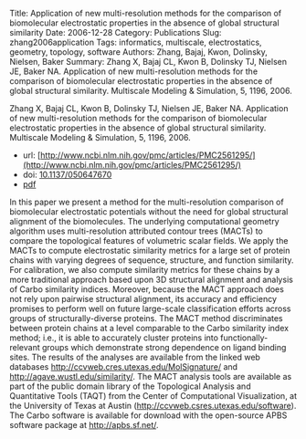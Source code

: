 Title: Application of new multi-resolution methods for the comparison of biomolecular electrostatic properties in the absence of global structural similarity
Date: 2006-12-28
Category: Publications
Slug: zhang2006application
Tags: informatics, multiscale, electrostatics, geometry, topology, software
Authors: Zhang, Bajaj, Kwon, Dolinsky, Nielsen, Baker
Summary: Zhang X, Bajaj CL, Kwon B, Dolinsky TJ, Nielsen JE, Baker NA. Application of new multi-resolution methods for the comparison of biomolecular electrostatic properties in the absence of global structural similarity. Multiscale Modeling \& Simulation, 5, 1196, 2006. 

Zhang X, Bajaj CL, Kwon B, Dolinsky TJ, Nielsen JE, Baker NA. Application of new multi-resolution methods for the comparison of biomolecular electrostatic properties in the absence of global structural similarity. Multiscale Modeling \& Simulation, 5, 1196, 2006. 

* url: [http://www.ncbi.nlm.nih.gov/pmc/articles/PMC2561295/](http://www.ncbi.nlm.nih.gov/pmc/articles/PMC2561295/)
* doi: [10.1137/050647670](http://dx.doi.org/10.1137/050647670)
* [pdf](http://sobolevnrm.github.io/papers/zhang2006application.pdf)

In this paper we present a method for the multi-resolution comparison of biomolecular electrostatic potentials without the need for global structural alignment of the biomolecules. The underlying computational geometry algorithm uses multi-resolution attributed contour trees (MACTs) to compare the topological features of volumetric scalar fields. We apply the MACTs to compute electrostatic similarity metrics for a large set of protein chains with varying degrees of sequence, structure, and function similarity. For calibration, we also compute similarity metrics for these chains by a more traditional approach based upon 3D structural alignment and analysis of Carbo similarity indices. Moreover, because the MACT approach does not rely upon pairwise structural alignment, its accuracy and efficiency promises to perform well on future large-scale classification efforts across groups of structurally-diverse proteins. The MACT method discriminates between protein chains at a level comparable to the Carbo similarity index method; i.e., it is able to accurately cluster proteins into functionally-relevant groups which demonstrate strong dependence on ligand binding sites. The results of the analyses are available from the linked web databases http://ccvweb.cres.utexas.edu/MolSignature/ and http://agave.wustl.edu/similarity/. The MACT analysis tools are available as part of the public domain library of the Topological Analysis and Quantitative Tools (TAQT) from the Center of Computational Visualization, at the University of Texas at Austin (http://ccvweb.csres.utexas.edu/software). The Carbo software is available for download with the open-source APBS software package at http://apbs.sf.net/.
